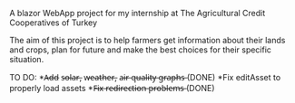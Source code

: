 A blazor WebApp project for my internship at The Agricultural Credit Cooperatives of Turkey 

The aim of this project is to help farmers get information about their lands and crops, plan for future and make the best choices for their specific situation.

TO DO:
*A̶d̶d̶ s̶o̶l̶a̶r̶, w̶e̶a̶t̶h̶e̶r̶, a̶i̶r̶ q̶u̶a̶l̶i̶t̶y̶ g̶r̶a̶p̶h̶s̶  (DONE)
*Fix editAsset to properly load assets
*F̶i̶x̶ r̶e̶d̶i̶r̶e̶c̶t̶i̶o̶n̶ p̶r̶o̶b̶l̶e̶m̶s̶ (DONE)
